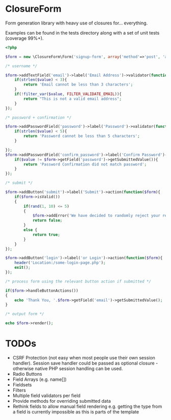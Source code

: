 ClosureForm
===========

Form generation library with heavy use of closures for... everything.

Examples can be found in the tests directory along with a set of unit tests (coverage 99%+).

```php
<?php

$form = new \ClosureForm\Form('signup-form', array('method'=>'post', 'action'=>'#', 'class'=>'form'));

/* username */

$form->addTextField('email')->label('Email Address')->validator(function($value){
    if(strlen($value) < 3){
        return 'Email cannot be less than 3 characters';
    }
    if(!filter_var($value, FILTER_VALIDATE_EMAIL)){
        return "This is not a valid email address";
    }
});

/* password + confirmation */

$form->addPasswordField('password')->label('Password')->validator(function($value){
    if(strlen($value) < 5){
        return 'Password cannot be less than 5 characters';
    }

});
$form->addPasswordField('confirm_password')->label('Confirm Password')->validator(function($value) use ($form) {
    if($value != $form->getField('password')->getSubmittedValue()){
        return 'Password Confirmation did not match password';
    }
});

/* submit */

$form->addButton('submit')->label('Submit')->action(function($form){
    if($form->isValid())
    {
        if(rand(1, 10) <= 5)
        {
            $form->addError('We have decided to randomly reject your registration. Sorry!');
            return false;
        }
        else {
            return true;
        }
    }
});

$form->addButton('login')->label('or Login')->action(function($form){
    header('Location:/some-login-page.php');
    exit();
});

/* process form using the relevant button action if submitted */

if($form->handleButtonActions())
{
    echo 'Thank You, '.$form->getField('email')->getSubmittedValue();
}

/* output form */

echo $form->render();

```

TODOs
===========
- CSRF Protection (not easy when most people use their own session handler). Session save handler could be passed as optional closure - otherwise native PHP session handling can be used.
- Radio Buttons
- Field Arrays (e.g. name[])
- Fieldsets
- Filters
- Multiple field validators per field
- Provide methods for overriding submitted data
- Rethink fields to allow manual field rendering e.g. getting the type from a field is currently impossible as this is parts of the template